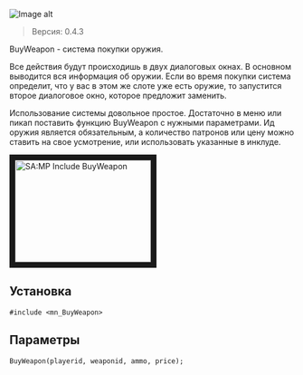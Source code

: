 ![Image alt](http://pawn-wiki.ru/uploads/imgs/img_1485117009__img_1466732388__bw-logo.png)
> Версия: 0.4.3

BuyWeapon - система покупки оружия. 

Все действия будут происходишь в двух диалоговых окнах. В основном выводится вся информация об оружии. Если во время покупки система определит, что у вас в этом же слоте уже есть оружие, то запустится второе диалоговое окно, которое предложит заменить.

Использование системы довольное простое. Достаточно в меню или пикап поставить функцию BuyWeapon с нужными параметрами. Ид оружия является обязательным, а количество патронов или цену можно ставить на свое усмотрение, или использовать указанные в инклуде.

<a href="http://www.youtube.com/watch?feature=player_embedded&v=f72H9AEBAKUE" target="_blank"><img src="http://img.youtube.com/vi/f72H9AEBAKU/0.jpg" 
alt="SA:MP Include BuyWeapon" width="240" height="180" border="10" /></a>

Установка
---------
```pawn
#include <mn_BuyWeapon>
```

Параметры
---------
```pawn
BuyWeapon(playerid, weaponid, ammo, price);
```
